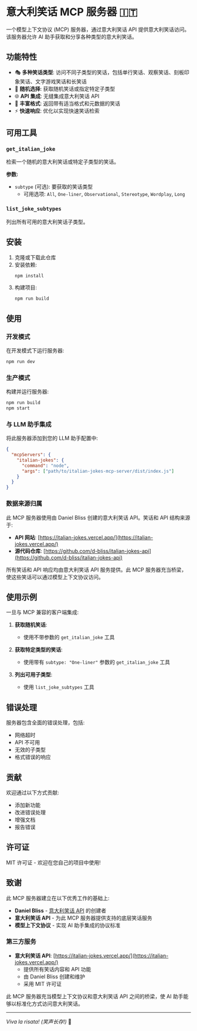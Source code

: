 # 意大利笑话 MCP 服务器 🇮🇹

一个模型上下文协议 (MCP) 服务器，通过意大利笑话 API 提供意大利笑话访问。该服务器允许 AI 助手获取和分享各种类型的意大利笑话。

## 功能特性

- 🎭 **多种笑话类型**: 访问不同子类型的笑话，包括单行笑话、观察笑话、刻板印象笑话、文字游戏笑话和长笑话
- 🔄 **随机选择**: 获取随机笑话或指定特定子类型
- 🌐 **API 集成**: 无缝集成意大利笑话 API
- 📝 **丰富格式**: 返回带有适当格式和元数据的笑话
- ⚡ **快速响应**: 优化以实现快速笑话检索

## 可用工具

### `get_italian_joke`
检索一个随机的意大利笑话或特定子类型的笑话。

**参数:**
- `subtype` (可选): 要获取的笑话类型
  - 可用选项: `All`, `One-liner`, `Observational`, `Stereotype`, `Wordplay`, `Long`

### `list_joke_subtypes`
列出所有可用的意大利笑话子类型。

## 安装

1. 克隆或下载此仓库
2. 安装依赖:
   ```bash
   npm install
   ```
3. 构建项目:
   ```bash
   npm run build
   ```

## 使用

### 开发模式
在开发模式下运行服务器:
```bash
npm run dev
```

### 生产模式
构建并运行服务器:
```bash
npm run build
npm start
```

### 与 LLM 助手集成

将此服务器添加到您的 LLM 助手配置中:

```json
{
  "mcpServers": {
    "italian-jokes": {
      "command": "node",
      "args": ["path/to/italian-jokes-mcp-server/dist/index.js"]
    }
  }
}
```
### 数据来源归属

此 MCP 服务器使用由 Daniel Bliss 创建的意大利笑话 API。笑话和 API 结构来源于:

- **API 网站**: [https://italian-jokes.vercel.app/](https://italian-jokes.vercel.app/)
- **源代码仓库**: [https://github.com/d-bliss/italian-jokes-api](https://github.com/d-bliss/italian-jokes-api)

所有笑话和 API 响应均由意大利笑话 API 服务提供。此 MCP 服务器充当桥梁，使这些笑话可以通过模型上下文协议访问。

## 使用示例

一旦与 MCP 兼容的客户端集成:

1. **获取随机笑话**:
   - 使用不带参数的 `get_italian_joke` 工具

2. **获取特定类型的笑话**:
   - 使用带有 `subtype: "One-liner"` 参数的 `get_italian_joke` 工具

3. **列出可用子类型**:
   - 使用 `list_joke_subtypes` 工具

## 错误处理

服务器包含全面的错误处理，包括:
- 网络超时
- API 不可用
- 无效的子类型
- 格式错误的响应

## 贡献

欢迎通过以下方式贡献:
- 添加新功能
- 改进错误处理
- 增强文档
- 报告错误

## 许可证

MIT 许可证 - 欢迎在您自己的项目中使用!

## 致谢

此 MCP 服务器建立在以下优秀工作的基础上:

- **Daniel Bliss** - [意大利笑话 API](https://github.com/d-bliss/italian-jokes-api) 的创建者
- **意大利笑话 API** - 为此 MCP 服务器提供支持的底层笑话服务
- **模型上下文协议** - 实现 AI 助手集成的协议标准

### 第三方服务

- **意大利笑话 API**: [https://italian-jokes.vercel.app/](https://italian-jokes.vercel.app/)
  - 提供所有笑话内容和 API 功能
  - 由 Daniel Bliss 创建和维护
  - 采用 MIT 许可证

此 MCP 服务器充当模型上下文协议和意大利笑话 API 之间的桥梁，使 AI 助手能够以标准化方式访问意大利笑话。

---

*Viva la risata! (笑声长存!)* 🎉